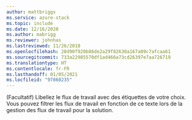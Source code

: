```yaml
---
author: mattbriggs
ms.service: azure-stack
ms.topic: include
ms.date: 12/16/2020
ms.author: mabrigg
ms.reviewer: johnhas
ms.lastreviewed: 11/26/2018
ms.openlocfilehash: 28d90f920b86de2a29f82630a167a09c7afcaa61
ms.sourcegitcommit: 733a22985570df1ad466a73cd26397e7aa726719
ms.translationtype: HT
ms.contentlocale: fr-FR
ms.lasthandoff: 01/05/2021
ms.locfileid: "97868235"
---
```

(Facultatif) Libellez le flux de travail avec des étiquettes de votre choix. Vous pouvez filtrer les flux de travail en fonction de ce texte lors de la gestion des flux de travail pour la solution.